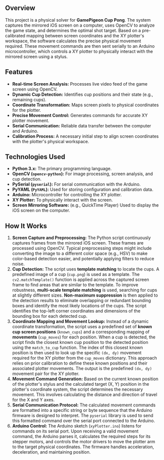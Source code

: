 ## Overview

This project is a physical solver for **GamePigeon Cup Pong**. The system captures the mirrored iOS screen on a computer, uses OpenCV to analyze the game state, and determines the optimal shot target. Based on a pre-calibrated mapping between screen coordinates and the XY plotter's workspace, the software calculates the precise physical movement required. These movement commands are then sent serially to an Arduino microcontroller, which controls a XY plotter to physically interact with the mirrored screen using a stylus.

## Features

* **Real-time Screen Analysis:** Processes live video feed of the game screen using OpenCV.
* **Dynamic Cup Detection:** Identifies cup positions and their state (e.g., remaining cups).
* **Coordinate Transformation:** Maps screen pixels to physical coordinates for the plotter.
* **Precise Movement Control:** Generates commands for accurate XY plotter movement.
* **Serial Communication:** Reliable data transfer between the computer and Arduino.
* **Calibration Process:** A necessary initial step to align screen coordinates with the plotter's physical workspace.

## Technologies Used

* **Python 3.x:** The primary programming language.
* **OpenCV (`opencv-python`):** For image processing, screen analysis, and cup detection.
* **PySerial (`pyserial`):** For serial communication with the Arduino.
* **PyYAML (`PyYAML`):** Used for storing configuration and calibration data.
* **Arduino:** Microcontroller for controlling the XY plotter.
* **XY Plotter:** To physically interact with the screen.
* **Screen Mirroring Software:** (e.g., QuickTime Player) Used to display the iOS screen on the computer.

## How It Works

1. **Screen Capture and Preprocessing:** The Python script continuously captures frames from the mirrored iOS screen. These frames are processed using OpenCV. Typical preprocessing steps might include converting the image to a different color space (e.g., HSV) to make color-based detection easier, and potentially applying filters to reduce noise.
2. **Cup Detection:** The script uses **template matching** to locate the cups. A predefined image of a cup (`cup.png`) is used as a template. The `cv2.matchTemplate()` function is applied across the captured screen frame to find areas that are similar to the template. To improve robustness, **multi-scale template matching** is used, searching for cups at slightly different sizes. **Non-maximum suppression** is then applied to the detection results to eliminate overlapping or redundant bounding boxes and identify the most likely locations of the cups. The script identifies the top-left corner coordinates and dimensions of the bounding box for each detected cup.
3. **Coordinate Mapping and Movement Lookup:** Instead of a dynamic coordinate transformation, the script uses a predefined set of **known cup screen positions** (`known_cups`) and a corresponding mapping of **movements** (`cup_moves`) for each position. When a cup is detected, the script finds the closest known cup position to the detected position using the `match_to_cup` function. The index of this closest known position is then used to look up the specific `(dx, dy)` movement required for the XY plotter from the `cup_moves` dictionary. This approach relies on prior calibration to define these known positions and their associated plotter movements. The output is the predefined `(dx, dy)` movement pair for the XY plotter.
4. **Movement Command Generation:** Based on the current known position of the plotter's stylus and the calculated target (X, Y) position in the plotter's coordinate system, the script determines the necessary movement. This involves calculating the distance and direction of travel for the X and Y axes.
5. **Serial Communication Protocol:** The calculated movement commands are formatted into a specific string or byte sequence that the Arduino firmware is designed to interpret. The `pyserial` library is used to send this formatted command over the serial port connected to the Arduino.
6. **Arduino Control:** The Arduino sketch (`xyPlotter.ino`) listens for commands on its serial port. Upon receiving a valid movement command, the Arduino parses it, calculates the required steps for its stepper motors, and controls the motor drivers to move the plotter arm to the target physical coordinates. The firmware handles acceleration, deceleration, and maintaining position.
